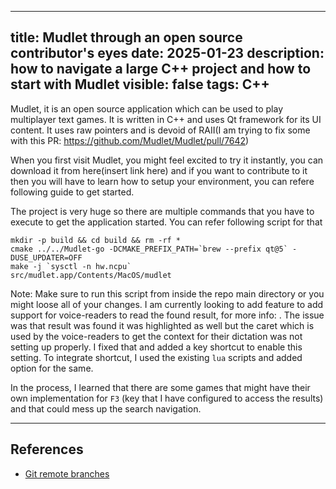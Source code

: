 ---
title: Mudlet through an open source contributor's eyes 
date: 2025-01-23
description: how to navigate a large C++ project and how to start with Mudlet 
visible: false
tags: C++
----

Mudlet, it is an open source application which can be used to play multiplayer text games. It is written in C++ and uses Qt framework for its UI content. It uses raw pointers and is devoid of RAII(I am trying to fix some with this PR: https://github.com/Mudlet/Mudlet/pull/7642)

When you first visit Mudlet, you might feel excited to try it instantly, you can download it from here(insert link here) and if you want to contribute
to it then you will have to learn how to setup your environment, you can refere following guide to get started.

The project is very huge so there are multiple commands that you have to execute to get the application started. You can refer following script for that
```shell
mkdir -p build && cd build && rm -rf *
cmake ../../Mudlet-go -DCMAKE_PREFIX_PATH=`brew --prefix qt@5` -DUSE_UPDATER=OFF
make -j `sysctl -n hw.ncpu`
src/mudlet.app/Contents/MacOS/mudlet
```
Note: Make sure to run this script from inside the repo main directory or you might loose all of your changes.
I am currently looking to add feature to add support for voice-readers to read the found result, for more info: . The issue was that result was found
it was highlighted as well but the caret which is used by the voice-readers to get the context for their dictation was not setting up properly.
I fixed that and added a key shortcut to enable this setting. To integrate shortcut, I used the existing `lua` scripts and added option for the same.

In the process, I learned that there are some games that might have their own implementation for `F3` (key that I have configured to access the results) and that could mess up the search navigation.



---- 

## References

- [Git remote branches](https://git-scm.com/book/en/v2/Git-Branching-Remote-Branches)
